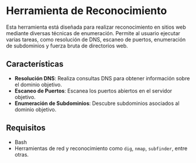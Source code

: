 # Herramienta de Reconocimiento

Esta herramienta está diseñada para realizar reconocimiento en sitios web mediante diversas técnicas de enumeración. Permite al usuario ejecutar varias tareas, como resolución de DNS, escaneo de puertos, enumeración de subdominios y fuerza bruta de directorios web.

## Características

- **Resolución DNS**: Realiza consultas DNS para obtener información sobre el dominio objetivo.
- **Escaneo de Puertos**: Escanea los puertos abiertos en el servidor objetivo.
- **Enumeración de Subdominios**: Descubre subdominios asociados al dominio objetivo.

## Requisitos

- Bash
- Herramientas de red y reconocimiento como `dig`, `nmap`, `subfinder`, entre otras.
